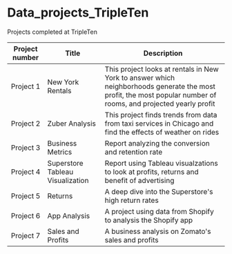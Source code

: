 # Data_projects_TripleTen
Projects completed at TripleTen


| Project number | Title | Description |
| :-----------: | ----------- |----------- |
| Project 1 | New York Rentals | This project looks at rentals in New York to answer which neighborhoods generate the most profit, the most popular number of rooms, and projected yearly profit |
| Project 2 | Zuber Analysis | This project finds trends from data from taxi services in Chicago and find the effects of weather on rides |
| Project 3 | Business Metrics | Report analyzing the conversion and retention rate |
| Project 4 | Superstore Tableau Visualization | Report using Tableau visualzations to look at profits, returns and benefit of advertising |  
| Project 5 | Returns | A deep dive into the Superstore's high return rates |
| Project 6 | App Analysis | A project using data from Shopify to analysis the Shopify app |
| Project 7 | Sales and Profits | A business analysis on Zomato's sales and profits |
